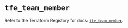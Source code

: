 # `tfe_team_member`

Refer to the Terraform Registory for docs: [`tfe_team_member`](https://registry.terraform.io/providers/hashicorp/tfe/0.46.0/docs/resources/team_member).
